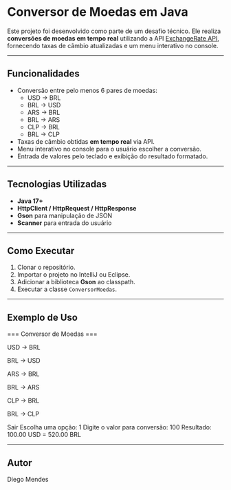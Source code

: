 # Conversor de Moedas em Java

Este projeto foi desenvolvido como parte de um desafio técnico. Ele realiza **conversões de moedas em tempo real** utilizando a API [ExchangeRate API](https://api.exchangerate-api.com), fornecendo taxas de câmbio atualizadas e um menu interativo no console.

---

## Funcionalidades
- Conversão entre pelo menos 6 pares de moedas:
  - USD → BRL
  - BRL → USD
  - ARS → BRL
  - BRL → ARS
  - CLP → BRL
  - BRL → CLP
- Taxas de câmbio obtidas **em tempo real** via API.
- Menu interativo no console para o usuário escolher a conversão.
- Entrada de valores pelo teclado e exibição do resultado formatado.

---

## Tecnologias Utilizadas
- **Java 17+**
- **HttpClient / HttpRequest / HttpResponse**
- **Gson** para manipulação de JSON
- **Scanner** para entrada do usuário

---

## Como Executar

1. Clonar o repositório.
2. Importar o projeto no IntelliJ ou Eclipse.
3. Adicionar a biblioteca **Gson** ao classpath.
4. Executar a classe `ConversorMoedas`.

---

## Exemplo de Uso

=== Conversor de Moedas ===

USD -> BRL

BRL -> USD

ARS -> BRL

BRL -> ARS

CLP -> BRL

BRL -> CLP

Sair
Escolha uma opção: 1
Digite o valor para conversão: 100
Resultado: 100.00 USD = 520.00 BRL

---

## Autor
Diego Mendes
